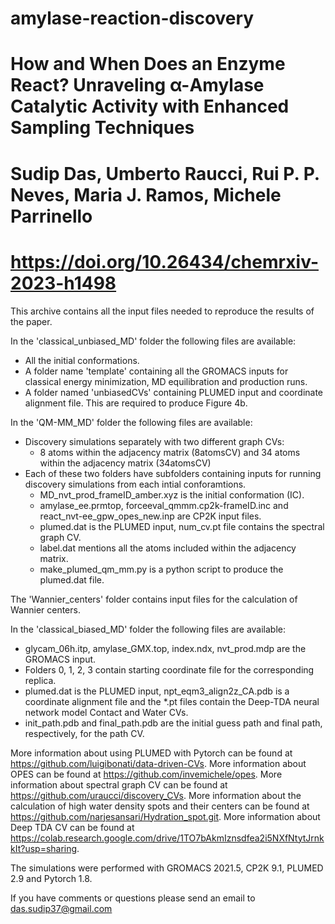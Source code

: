 # amylase-reaction-discovery

# How and When Does an Enzyme React? Unraveling α-Amylase Catalytic Activity with Enhanced Sampling Techniques

# Sudip Das, Umberto Raucci, Rui P. P. Neves, Maria J. Ramos, Michele Parrinello 

# https://doi.org/10.26434/chemrxiv-2023-h1498


This archive contains all the input files needed to reproduce the results of the paper.


In the 'classical_unbiased_MD' folder the following files are available:
- All the initial conformations.
- A folder name 'template' containing all the GROMACS inputs for classical energy minimization, MD equilibration and production runs.
- A folder named 'unbiasedCVs' containing PLUMED input and coordinate alignment file. This are required to produce Figure 4b.


In the 'QM-MM_MD' folder the following files are available:
- Discovery simulations separately with two different graph CVs:
  * 8 atoms within the adjacency matrix (8atomsCV) and 34 atoms within the adjacency matrix (34atomsCV)
- Each of these two folders have subfolders containing inputs for running discovery simulations from each intial conforamtions.
  * MD_nvt_prod_frameID_amber.xyz is the initial conformation (IC).
  * amylase_ee.prmtop, forceeval_qmmm.cp2k-frameID.inc and react_nvt-ee_gpw_opes_new.inp are CP2K input files.
  * plumed.dat is the PLUMED input, num_cv.pt file contains the spectral graph CV.
  * label.dat mentions all the atoms included within the adjacency matrix.
  * make_plumed_qm_mm.py is a python script to produce the plumed.dat file.


The 'Wannier_centers' folder contains input files for the calculation of Wannier centers.


In the 'classical_biased_MD' folder the following files are available:
- glycam_06h.itp, amylase_GMX.top, index.ndx, nvt_prod.mdp are the GROMACS input.
- Folders 0, 1, 2, 3 contain starting coordinate file for the corresponding replica.
- plumed.dat is the PLUMED input, npt_eqm3_align2z_CA.pdb is a coordinate alignment file and the *.pt files contain the Deep-TDA neural network model Contact and Water CVs.
- init_path.pdb and final_path.pdb are the initial guess path and final path, respectively, for the path CV.



More information about using PLUMED with Pytorch can be found at https://github.com/luigibonati/data-driven-CVs.
More information about OPES can be found at https://github.com/invemichele/opes.
More information about spectral graph CV can be found at https://github.com/uraucci/discovery_CVs.
More information about the calculation of high water density spots and their centers can be found at https://github.com/narjesansari/Hydration_spot.git.
More information about Deep TDA CV can be found at https://colab.research.google.com/drive/1TO7bAkmIznsdfea2i5NXfNtytJrnkkIt?usp=sharing.

The simulations were performed with GROMACS 2021.5, CP2K 9.1, PLUMED 2.9 and Pytorch 1.8. 



If you have comments or questions please send an email to das.sudip37@gmail.com
